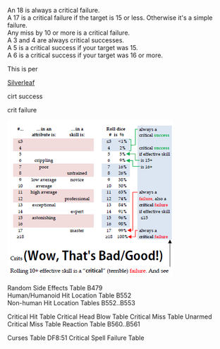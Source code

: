 An 18 is always a critical failure.  
A 17 is a critical failure if the target is 15 or less. Otherwise it's a simple failure.  
Any miss by 10 or more is a critical failure.  
A 3 and 4 are always critical successes.  
A 5 is a critical success if your target was 15.  
A 6 is a critical success if your target was 16 or more.

This is per  [](Assets/B.pdf#page=347|B347)

[Silverleaf](Lore/plants/Silverleaf.md)

cirt success 



crit failure


![crit_percent](Assets/crit_percent.png)


 
Random Side Effects Table B479  
Human/Humanoid Hit Location Table B552  
Non-human Hit Location Tables B552..B553  
 

Critical Hit Table [](Assets/B.pdf#page=556|B556)
Critical Head Blow Table  [](Assets/B.pdf#page=556|B556)
Critical Miss Table  [](Assets/B.pdf#page=556|B556)
Unarmed Critical Miss Table [](Assets/B.pdf#page=557|B557)
Reaction Table B560..B561  
  
Curses Table DF8:51  [](Assets/DF8.pdf#page=page=51)
Critical Spell Failure Table  [](Assets/M.pdf#page=7|M7) 
